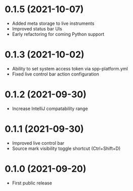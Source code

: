 # 0.1.5 (2021-10-07)

- Added meta storage to live instruments
- Improved status bar UIs
- Early refactoring for coming Python support

# 0.1.3 (2021-10-02)

- Ability to set system access token via spp-platform.yml
- Fixed live control bar action configuration

# 0.1.2 (2021-09-30)

- Increase IntelliJ compatability range

# 0.1.1 (2021-09-30)

- Improved live control bar
- Source mark visibility toggle shortcut (Ctrl+Shift+D)

# 0.1.0 (2021-09-20)

- First public release
